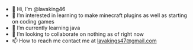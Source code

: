 - 👋 Hi, I’m @lavaking46
- 👀 I’m interested in learning to make minecraft plugins as well as starting on coding games
- 🌱 I’m currently learning java
- 💞️ I’m looking to collaborate on nothing as of right now
- 📫 How to reach me contact me at lavakings47@gmail.com

<!---
lavaking46/lavaking46 is a ✨ special ✨ repository because its `README.md` (this file) appears on your GitHub profile.
You can click the Preview link to take a look at your changes.
--->
